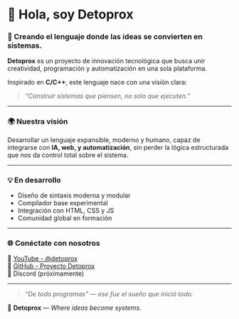 # 👋 Hola, soy Detoprox

### 🧠 Creando el lenguaje donde las ideas se convierten en sistemas.

**Detoprox** es un proyecto de innovación tecnológica que busca unir creatividad, programación y automatización en una sola plataforma.

Inspirado en **C/C++**, este lenguaje nace con una visión clara:
> *“Construir sistemas que piensen, no solo que ejecuten.”*

---

### 🌍 Nuestra visión
Desarrollar un lenguaje expansible, moderno y humano, capaz de integrarse con **IA, web, y automatización**, sin perder la lógica estructurada que nos da control total sobre el sistema.

---

### 💡 En desarrollo
- Diseño de sintaxis moderna y modular  
- Compilador base experimental  
- Integración con HTML, CSS y JS  
- Comunidad global en formación  

---

### 🌐 Conéctate con nosotros
🔹 [YouTube - @detoprox](https://youtube.com/@detoprox)  
🔹 [GitHub - Proyecto Detoprox](https://github.com/detoprox)  
🔹 Discord (próximamente)

---

> *“De todo programas” — ese fue el sueño que inició todo.*

📘 **Detoprox** — *Where ideas become systems.*
